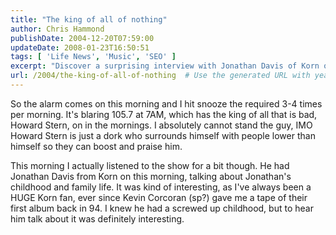```yaml
---
title: "The king of all of nothing"
author: Chris Hammond
publishDate: 2004-12-20T07:59:00
updateDate: 2008-01-23T16:50:51
tags: [ 'Life News', 'Music', 'SEO' ]
excerpt: "Discover a surprising interview with Jonathan Davis of Korn on Howard Stern's show. Learn about the rocker's childhood and family life in this insightful chat."
url: /2004/the-king-of-all-of-nothing  # Use the generated URL with year
---
```

<P>So the alarm comes on this morning and I hit snooze the required 3-4 times per morning. It's blaring 105.7 at 7AM, which has the king of all that is bad, Howard Stern, on in the mornings. I absolutely cannot stand the guy, IMO Howard Stern is just a dork who surrounds himself with people lower than himself so they can boost and praise him.</P> <P>This morning I actually listened to the show for a bit though. He had Jonathan Davis from Korn on this morning, talking about Jonathan's childhood and family life. It was kind of interesting, as I've always been a HUGE Korn fan, ever since Kevin Corcoran (sp?) gave me a tape of their first album back in 94. I knew he had a screwed up childhood, but to hear him talk about it was definitely interesting. </P>

